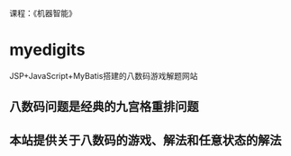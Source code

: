课程：《机器智能》

# myedigits
JSP+JavaScript+MyBatis搭建的八数码游戏解题网站
## 八数码问题是经典的九宫格重排问题
## 本站提供关于八数码的游戏、解法和任意状态的解法

